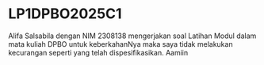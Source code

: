 # LP1DPBO2025C1

Alifa Salsabila dengan NIM 2308138 mengerjakan soal Latihan Modul
dalam mata kuliah DPBO untuk keberkahanNya maka saya tidak melakukan
kecurangan seperti yang telah dispesifikasikan. Aamiin
